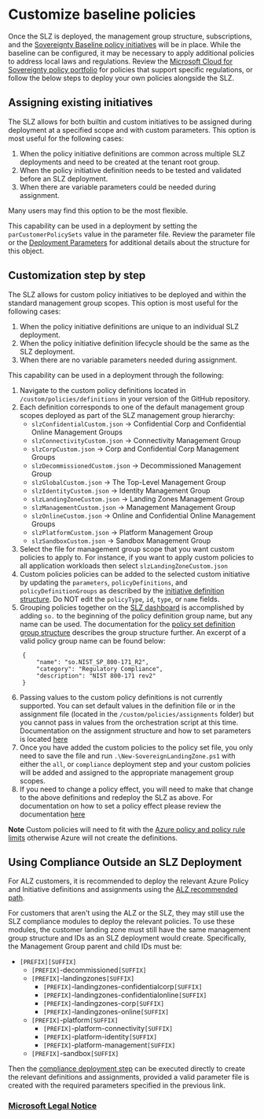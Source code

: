 # Customize baseline policies

Once the SLZ is deployed, the management group structure, subscriptions, and the [Sovereignty Baseline policy initiatives](Sovereignty-Baseline-Policy-Initiatives.md) will be in place. While the baseline can be configured, it may be necessary to apply additional policies to address local laws and regulations. Review the [Microsoft Cloud for Sovereignty policy portfolio](https://github.com/Azure/cloud-for-sovereignty-policy-portfolio) for policies that support specific regulations, or follow the below steps to deploy your own policies alongside the SLZ.

## Assigning existing initiatives

The SLZ allows for both builtin and custom initiatives to be assigned during deployment at a specified scope and with custom parameters. This option is most useful for the following cases:

1. When the policy initiative definitions are common across multiple SLZ deployments and need to be created at the tenant root group.
2. When the policy initiative definition needs to be tested and validated before an SLZ deployment.
3. When there are variable parameters could be needed during assignment.

Many users may find this option to be the most flexible.

This capability can be used in a deployment by setting the `parCustomerPolicySets` value in the parameter file. Review the parameter file or the [Deployment Parameters](../07-Deployment-Parameters.md) for additional details about the structure for this object.

## Customization step by step

The SLZ allows for custom policy initiatives to be deployed and within the standard management group scopes. This option is most useful for the following cases:

1. When the policy initiative definitions are unique to an individual SLZ deployment.
2. When the policy initiative definition lifecycle should be the same as the SLZ deployment.
3. When there are no variable parameters needed during assignment.

This capability can be used in a deployment through the following:

1. Navigate to the custom policy definitions located in `/custom/policies/definitions` in your version of the GitHub repository.
2. Each definition corresponds to one of the default management group scopes deployed as part of the SLZ management group hierarchy:
    * `slzConfidentialCustom.json` -> Confidential Corp and Confidential Online Management Groups
    * `slzConnectivityCustom.json` -> Connectivity Management Group
    * `slzCorpCustom.json` -> Corp and Confidential Corp Management Groups
    * `slzDecommissionedCustom.json` -> Decommissioned Management Group
    * `slzGlobalCustom.json` -> The Top-Level Management Group
    * `slzIdentityCustom.json` -> Identity Management Group
    * `slzLandingZoneCustom.json` -> Landing Zones Management Group
    * `slzManagementCustom.json` -> Management Management Group
    * `slzOnlineCustom.json` -> Online and Confidential Online Management Groups
    * `slzPlatformCustom.json` -> Platform Management Group
    * `slzSandboxCustom.json` -> Sandbox Management Group
3. Select the file for management group scope that you want custom policies to apply to. For instance, if you want to apply custom policies to all application workloads then select `slzLandingZoneCustom.json`
4. Custom policies policies can be added to the selected custom initiative by updating the `parameters`, `policyDefinitions`, and `policyDefinitionGroups` as described by the [initiative definition structure](https://learn.microsoft.com/azure/governance/policy/concepts/initiative-definition-structure). Do NOT edit the `policyType`, `id`, `type`, or `name` fields.
5. Grouping policies together on the [SLZ dashboard](./Extending-Compliance-Dashboard.md) is accomplished by adding `so.` to the beginning of the policy definition group name, but any name can be used. The documentation for the [policy set definition group structure](https://learn.microsoft.com/azure/governance/policy/concepts/initiative-definition-structure#policy-definition-groups) describes the group structure further. An excerpt of a valid policy group name can be found below:
```
    {
        "name": "so.NIST_SP_800-171_R2",
        "category": "Regulatory Compliance",
        "description": "NIST 800-171 rev2"
    }
```     
6. Passing values to the custom policy definitions is not currently supported. You can set default values in the definition file or in the assignment file (located in the `/custom/policies/assignments` folder) but you cannot pass in values from the orchestration script at this time. Documentation on the assignment structure and how to set parameters is located [here](https://learn.microsoft.com/azure/governance/policy/concepts/assignment-structure)
7. Once you have added the custom policies to the policy set file, you only need to save the file and run `.\New-SovereignLandingZone.ps1` with either the `all`, or `compliance` deployment step and your custom policies will be added and assigned to the appropriate management group scopes.
8. If you need to change a policy effect, you will need to make that change to the above definitions and redeploy the SLZ as above. For documentation on how to set a policy effect please review the documentation [here](https://learn.microsoft.com/azure/governance/policy/concepts/effects)

**Note** Custom policies will need to fit with the [Azure policy and policy rule limits](https://learn.microsoft.com/azure/azure-resource-manager/management/azure-subscription-service-limits#azure-policy-limits) otherwise Azure will not create the definitions.

## Using Compliance Outside an SLZ Deployment

For ALZ customers, it is recommended to deploy the relevant Azure Policy and Initiative definitions and assignments using the [ALZ recommended path](https://github.com/Azure/ALZ-Bicep/wiki/PolicyDeepDive).

For customers that aren't using the ALZ or the SLZ, they may still use the SLZ compliance modules to deploy the relevant policies. To use these modules, the customer landing zone must still have the same management group structure and IDs as an SLZ deployment would create. Specifically, the Management Group parent and child IDs must be:

* `[PREFIX][SUFFIX]`
  * `[PREFIX]`-decommissioned`[SUFFIX]`
  * `[PREFIX]`-landingzones`[SUFFIX]`
    * `[PREFIX]`-landingzones-confidentialcorp`[SUFFIX]`
    * `[PREFIX]`-landingzones-confidentialonline`[SUFFIX]`
    * `[PREFIX]`-landingzones-corp`[SUFFIX]`
    * `[PREFIX]`-landingzones-online`[SUFFIX]`
  * `[PREFIX]`-platform`[SUFFIX]`
    * `[PREFIX]`-platform-connectivity`[SUFFIX]`
    * `[PREFIX]`-platform-identity`[SUFFIX]`
    * `[PREFIX]`-platform-management`[SUFFIX]`
  * `[PREFIX]`-sandbox`[SUFFIX]`

Then the [compliance deployment step](./Pipeline-Deployments.md#individual-deployment-steps) can be executed directly to create the relevant definitions and assignments, provided a valid parameter file is created with the required parameters specified in the previous link.

### [Microsoft Legal Notice](../NOTICE.md)
